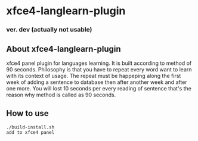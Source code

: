 # xfce4-langlearn-plugin
### ver. dev (actually not usable)

## About xfce4-langlearn-plugin
xfce4 panel plugin for languages learning. It is built according to method of 90 seconds. Philosophy is that you have to repeat every word want to learn with its context of usage. The repeat must be happeping along the first week of adding a sentence to database then after another week and after one more. You will lost 10 seconds per every reading of sentence that's the reason why method is called as 90 seconds.

## How to use
    ./build-install.sh
    add to xfce4 panel
